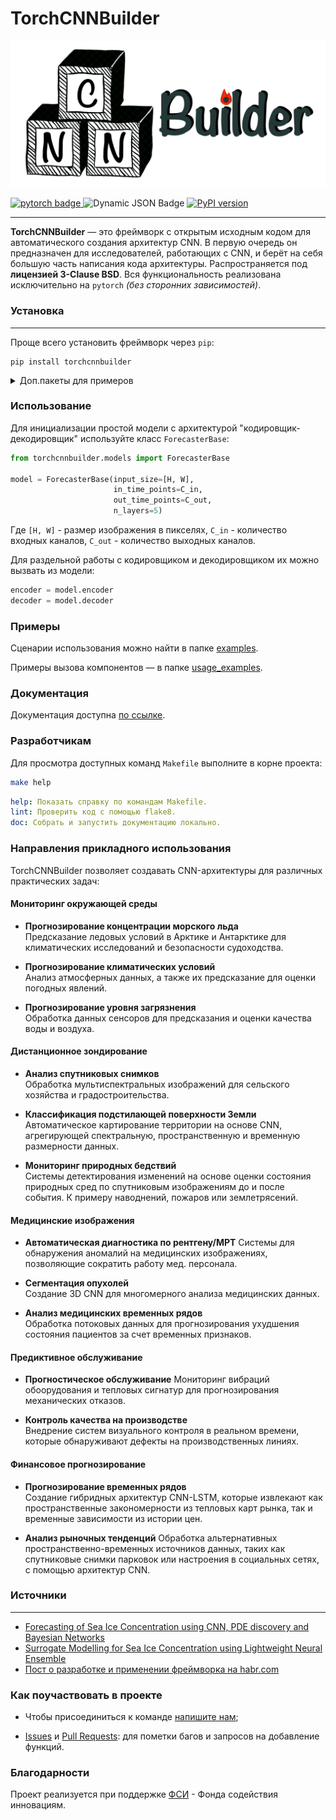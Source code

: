 # TorchCNNBuilder
<p align="center">

<img src=".docs/media/logo_transparent_h.PNG" width="600">
</p>

<div id="badges">
    <a href="https://pytorch.org/">
        <img src="https://img.shields.io/badge/pytorch-CB2C31?style=flat&logo=pytorch&logoColor=white" alt="pytorch badge"/>
    </a>
    <img alt="Dynamic JSON Badge" src="https://img.shields.io/pypi/pyversions/torch">
    <a href="https://badge.fury.io/py/torchcnnbuilder">
        <img src="https://badge.fury.io/py/torchcnnbuilder.svg" alt="PyPI version" height="18">
    </a>
</div>

---
**TorchCNNBuilder** — это фреймворк с открытым исходным кодом для автоматического 
создания архитектур CNN. В первую очередь он предназначен для исследователей, 
работающих с CNN, и берёт на себя большую часть написания кода архитектуры. 
Распространяется под **лицензией 3-Clause BSD**. 
Вся функциональность реализована исключительно на `pytorch` *(без сторонних зависимостей)*.

### Установка

---
Проще всего установить фреймворк через `pip`:
```
pip install torchcnnbuilder
```

<details><summary>Доп.пакеты для примеров</summary>

Обратите внимание, что при запуске примеров из папки [examples](examples) для визуализации 
и формирования набора данных используются дополнительные библиотеки:

```
pip install numpy
pip install pytorch_msssim
pip install matplotlib
pip install tqdm
```

Они не требуются для работы библиотеки, поэтому их установка не обязательна.

</details>

### Использование

Для инициализации простой модели с архитектурой "кодировщик-декодировщик" используйте класс ```ForecasterBase```:
```python
from torchcnnbuilder.models import ForecasterBase

model = ForecasterBase(input_size=[H, W],
                       in_time_points=C_in,
                       out_time_points=C_out,
                       n_layers=5)
```
Где ```[H, W]``` - размер изображения в пикселях, ```C_in``` - количество входных каналов, ```C_out``` - количество выходных каналов. 

Для раздельной работы с кодировщиком и декодировщиком их можно вызвать из модели:
```python
encoder = model.encoder
decoder = model.decoder
```

### Примеры

Сценарии использования можно найти в папке [examples](examples).

Примеры вызова компонентов — в папке [usage_examples](examples/usage_examples).


### Документация 

Документация доступна [по ссылке](https://chrislisbon.github.io/TorchCNNBuilder/torchcnnbuilder.html). 

### Разработчикам

Для просмотра доступных команд `Makefile` выполните в корне проекта: 
```sh
make help
```
```yaml
help: Показать справку по командам Makefile.
lint: Проверить код с помощью flake8.
doc: Собрать и запустить документацию локально.
```

### Направления прикладного использования

TorchCNNBuilder позволяет создавать CNN-архитектуры для различных практических задач:

#### Мониторинг окружающей среды

- **Прогнозирование концентрации морского льда**  
Предсказание ледовых условий в Арктике и Антарктике для климатических исследований и безопасности судоходства.

- **Прогнозирование климатических условий**  
Анализ атмосферных данных, а также их предсказание для оценки погодных явлений.

- **Прогнозирование уровня загрязнения**  
 Обработка данных сенсоров для предсказания и оценки качества воды и воздуха.

#### Дистанционное зондирование

- **Анализ спутниковых снимков**  
Обработка мультиспектральных изображений для сельского хозяйства и градостроительства.

- **Классификация подстилающей поверхности Земли**  
Автоматическое картирование территории на основе CNN, агрегирующей спектральную, пространственную и временную размерности данных.

- **Мониторинг природных бедствий**  
Системы детектирования изменений на основе оценки состояния природных сред по спутниковым изображениям до и после события. 
К примеру наводнений, пожаров или землетрясений.


#### Медицинские изображения

- **Автоматическая диагностика по рентгену/МРТ** 
Системы для обнаружения аномалий на медицинских изображениях, позволяющие сократить работу мед. персонала.

- **Сегментация опухолей**  
Создание 3D CNN для многомерного анализа медицинских данных.

- **Анализ медицинских временных рядов**    
Обработка потоковых данных для прогнозирования ухудшения состояния пациентов за счет временных признаков. 

#### Предиктивное обслуживание

- **Прогностическое обслуживание**
Мониторинг вибраций обоорудования и тепловых сигнатур для прогнозирования механических отказов.

- **Контроль качества на производстве**  
Внедрение систем визуального контроля в реальном времени, которые обнаруживают дефекты на производственных линиях.


#### Финансовое прогнозирование

- **Прогнозирование временных рядов**  
Создание гибридных архитектур CNN-LSTM, которые извлекают как пространственные 
закономерности из тепловых карт рынка, так и временные зависимости из истории цен.

- **Анализ рыночных тенденций** 
Обработка альтернативных пространственно-временных источников данных, таких как спутниковые снимки парковок или настроения в 
социальных сетях, с помощью архитектур CNN.


### Источники

---
- [Forecasting of Sea Ice Concentration using CNN, PDE discovery and Bayesian Networks](https://www.sciencedirect.com/science/article/pii/S1877050923020094)
- [Surrogate Modelling for Sea Ice Concentration using Lightweight Neural Ensemble](https://arxiv.org/abs/2312.04330)
- [Пост о разработке и применении фреймворка на habr.com ](https://habr.com/ru/companies/selectel/articles/818649/)


### Как поучаствовать в проекте

- Чтобы присоединиться к команде [напишите нам](mailto:jul.borisova@itmo.ru);

- [Issues](https://github.com/ChrisLisbon/TorchCNNBuilder/issues) и 
[Pull Requests](https://github.com/ChrisLisbon/TorchCNNBuilder/pulls): для пометки багов и запросов на добавление функций.

### Благодарности

Проект реализуется при поддержке [ФСИ](https://fasie.ru/) - Фонда содействия инновациям.